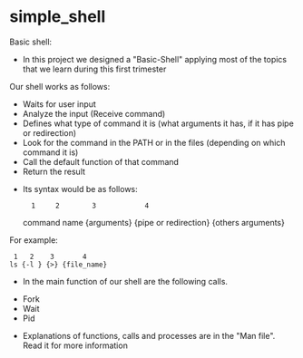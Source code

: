 # simple_shell
Basic shell:
* In this project we designed a "Basic-Shell" applying most of the topics that we learn during this first trimester

Our shell works as follows:

- Waits for user input
- Analyze the input (Receive command)
- Defines what type of command it is (what arguments it has, if it has pipe or redirection)
- Look for the command in the PATH or in the files (depending on which command it is)
- Call the default function of that command
- Return the result

* Its syntax would be as follows:

		1	  2		   3		 	4
	command name {arguments} {pipe or redirection} {others arguments}

For example:

	 1   2    3       4	
	ls {-l } {>} {file_name}

* In the main function of our shell are the following calls.

- Fork
- Wait
- Pid

* Explanations of functions, calls and processes are in the "Man file". Read it for more information

